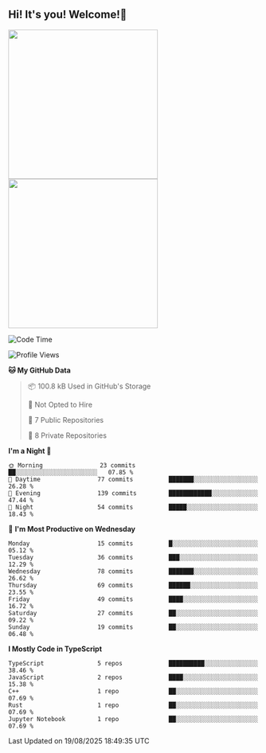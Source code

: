 ## Hi! It's you! Welcome!👋
<p align="left">  
  <img src="https://github-readme-stats.vercel.app/api/top-langs/?username=Shanshuimei&theme=transparent&hide_border=true" style="height: 300px;" />  
  <img src="https://github-readme-stats.vercel.app/api/wakatime?username=Shanshuimei&theme=transparent&hide_border=true&layout=compact&langs_count=22" style="height: 300px;" />
</p>

<!--START_SECTION:waka-->
![Code Time](http://img.shields.io/badge/Code%20Time-360%20hrs%2051%20mins-blue)

![Profile Views](http://img.shields.io/badge/Profile%20Views-0-blue)

**🐱 My GitHub Data** 

> 📦 100.8 kB Used in GitHub's Storage 
 > 
> 🚫 Not Opted to Hire
 > 
> 📜 7 Public Repositories 
 > 
> 🔑 8 Private Repositories 
 > 
**I'm a Night 🦉** 

```text
🌞 Morning                23 commits          ██░░░░░░░░░░░░░░░░░░░░░░░   07.85 % 
🌆 Daytime                77 commits          ███████░░░░░░░░░░░░░░░░░░   26.28 % 
🌃 Evening                139 commits         ████████████░░░░░░░░░░░░░   47.44 % 
🌙 Night                  54 commits          █████░░░░░░░░░░░░░░░░░░░░   18.43 % 
```
📅 **I'm Most Productive on Wednesday** 

```text
Monday                   15 commits          █░░░░░░░░░░░░░░░░░░░░░░░░   05.12 % 
Tuesday                  36 commits          ███░░░░░░░░░░░░░░░░░░░░░░   12.29 % 
Wednesday                78 commits          ███████░░░░░░░░░░░░░░░░░░   26.62 % 
Thursday                 69 commits          ██████░░░░░░░░░░░░░░░░░░░   23.55 % 
Friday                   49 commits          ████░░░░░░░░░░░░░░░░░░░░░   16.72 % 
Saturday                 27 commits          ██░░░░░░░░░░░░░░░░░░░░░░░   09.22 % 
Sunday                   19 commits          ██░░░░░░░░░░░░░░░░░░░░░░░   06.48 % 
```


**I Mostly Code in TypeScript** 

```text
TypeScript               5 repos             ██████████░░░░░░░░░░░░░░░   38.46 % 
JavaScript               2 repos             ████░░░░░░░░░░░░░░░░░░░░░   15.38 % 
C++                      1 repo              ██░░░░░░░░░░░░░░░░░░░░░░░   07.69 % 
Rust                     1 repo              ██░░░░░░░░░░░░░░░░░░░░░░░   07.69 % 
Jupyter Notebook         1 repo              ██░░░░░░░░░░░░░░░░░░░░░░░   07.69 % 
```




 Last Updated on 19/08/2025 18:49:35 UTC
<!--END_SECTION:waka-->
